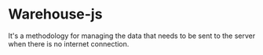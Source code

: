 # Warehouse-js

It's a methodology for managing the data that needs to be sent to the server when there is no internet connection.

